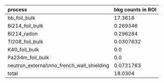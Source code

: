 | **process**                                    | **bkg counts in ROI** |
|:-----------------------------------------------|:----------------------|
| bb\_foil\_bulk                                 | 17.3618               |
| Bi214\_foil\_bulk                              | 0.269346              |
| Bi214\_radon                                   | 0.296284              |
| Tl208\_foil\_bulk                              | 0.0307632             |
| K40\_foil\_bulk                                | 0.0                   |
| Pa234m\_foil\_bulk                             | 0.0                   |
| neutron\_external\nno\_french\_wall\_shielding | 0.0721763             |
| total                                          | 18.0304               |

